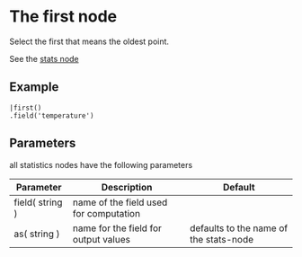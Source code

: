 The first node
=====================

Select the first that means the oldest point.

See the [stats node](../stats.md)

Example
-------
 
```dfs    
|first()
.field('temperature') 
```

Parameters
----------
all statistics nodes have the following parameters

Parameter     | Description | Default 
--------------|-------------|--------- 
field( string )|name of the field used for computation|
as( string )| name for the field for output values| defaults to the name of the stats-node
